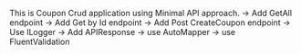 This is Coupon Crud application using Minimal API approach.
-> Add GetAll endpoint
-> Add Get by Id endpoint
-> Add Post CreateCoupon endpoint
-> Use ILogger
-> Add APIResponse
-> use AutoMapper
-> use FluentValidation
